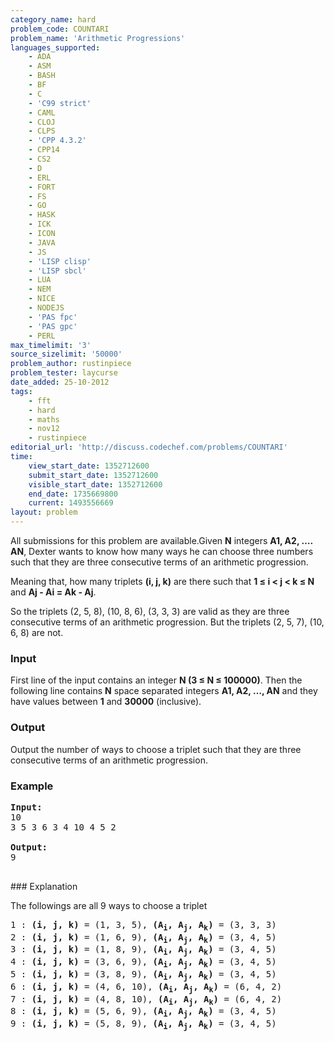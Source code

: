 ```yaml
---
category_name: hard
problem_code: COUNTARI
problem_name: 'Arithmetic Progressions'
languages_supported:
    - ADA
    - ASM
    - BASH
    - BF
    - C
    - 'C99 strict'
    - CAML
    - CLOJ
    - CLPS
    - 'CPP 4.3.2'
    - CPP14
    - CS2
    - D
    - ERL
    - FORT
    - FS
    - GO
    - HASK
    - ICK
    - ICON
    - JAVA
    - JS
    - 'LISP clisp'
    - 'LISP sbcl'
    - LUA
    - NEM
    - NICE
    - NODEJS
    - 'PAS fpc'
    - 'PAS gpc'
    - PERL
max_timelimit: '3'
source_sizelimit: '50000'
problem_author: rustinpiece
problem_tester: laycurse
date_added: 25-10-2012
tags:
    - fft
    - hard
    - maths
    - nov12
    - rustinpiece
editorial_url: 'http://discuss.codechef.com/problems/COUNTARI'
time:
    view_start_date: 1352712600
    submit_start_date: 1352712600
    visible_start_date: 1352712600
    end_date: 1735669800
    current: 1493556669
layout: problem
---
```

All submissions for this problem are available.Given **N** integers **A1, A2, …. AN**, Dexter wants to know how many ways he can choose three numbers such that they are three consecutive terms of an arithmetic progression.

Meaning that, how many triplets **(i, j, k)** are there such that **1 ≤ i < j < k ≤ N** and **Aj - Ai = Ak - Aj**.

So the triplets (2, 5, 8), (10, 8, 6), (3, 3, 3) are valid as they are three consecutive terms of an arithmetic
progression. But the triplets (2, 5, 7), (10, 6, 8) are not.

### Input

First line of the input contains an integer **N (3 ≤ N ≤ 100000)**. Then the following line contains **N** space separated integers **A1, A2, …, AN** and they have values between **1** and **30000** (inclusive).

### Output

Output the number of ways to choose a triplet such that they are three consecutive terms of an arithmetic progression.

### Example

<pre>
<b>Input:</b>
10
3 5 3 6 3 4 10 4 5 2

<b>Output:</b>
9

</pre>### Explanation

The followings are all 9 ways to choose a triplet

<pre>
1 : <b>(i, j, k)</b> = (1, 3, 5), <b>(A<sub>i</sub>, A<sub>j</sub>, A<sub>k</sub>)</b> = (3, 3, 3)
2 : <b>(i, j, k)</b> = (1, 6, 9), <b>(A<sub>i</sub>, A<sub>j</sub>, A<sub>k</sub>)</b> = (3, 4, 5)
3 : <b>(i, j, k)</b> = (1, 8, 9), <b>(A<sub>i</sub>, A<sub>j</sub>, A<sub>k</sub>)</b> = (3, 4, 5)
4 : <b>(i, j, k)</b> = (3, 6, 9), <b>(A<sub>i</sub>, A<sub>j</sub>, A<sub>k</sub>)</b> = (3, 4, 5)
5 : <b>(i, j, k)</b> = (3, 8, 9), <b>(A<sub>i</sub>, A<sub>j</sub>, A<sub>k</sub>)</b> = (3, 4, 5)
6 : <b>(i, j, k)</b> = (4, 6, 10), <b>(A<sub>i</sub>, A<sub>j</sub>, A<sub>k</sub>)</b> = (6, 4, 2)
7 : <b>(i, j, k)</b> = (4, 8, 10), <b>(A<sub>i</sub>, A<sub>j</sub>, A<sub>k</sub>)</b> = (6, 4, 2)
8 : <b>(i, j, k)</b> = (5, 6, 9), <b>(A<sub>i</sub>, A<sub>j</sub>, A<sub>k</sub>)</b> = (3, 4, 5)
9 : <b>(i, j, k)</b> = (5, 8, 9), <b>(A<sub>i</sub>, A<sub>j</sub>, A<sub>k</sub>)</b> = (3, 4, 5)
</pre>